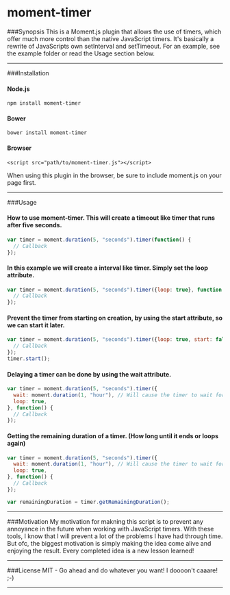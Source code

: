 # moment-timer

###Synopsis
This is a Moment.js plugin that allows the use of timers, which offer much more control than the native JavaScript timers. It's basically a rewrite of JavaScripts own setInterval and setTimeout. For an example, see the example folder or read the Usage section below.

<hr>

###Installation

#### Node.js
```
npm install moment-timer
```

#### Bower
```
bower install moment-timer
```

#### Browser
```
<script src="path/to/moment-timer.js"></script>
```
When using this plugin in the browser, be sure to include moment.js on your page first.

<hr>

###Usage

#### How to use moment-timer. This will create a timeout like timer that runs after five seconds.
```javascript
var timer = moment.duration(5, "seconds").timer(function() { 
  // Callback 
});
```

#### In this example we will create a interval like timer. Simply set the <b>loop</b> attribute.
```javascript
var timer = moment.duration(5, "seconds").timer({loop: true}, function() { 
  // Callback 
});
```

#### Prevent the timer from starting on creation, by using the <b>start</b> attribute, so we can start it later.
```javascript
var timer = moment.duration(5, "seconds").timer({loop: true, start: false}, function() { 
  // Callback 
});
timer.start();
```

#### Delaying a timer can be done by using the <b>wait</b> attribute.
```javascript
var timer = moment.duration(5, "seconds").timer({
  wait: moment.duration(1, "hour"), // Will cause the timer to wait for an hour before it starts.
  loop: true, 
}, function() { 
  // Callback 
});
```

#### Getting the remaining duration of a timer. (How long until it ends or loops again)
```javascript
var timer = moment.duration(5, "seconds").timer({
  wait: moment.duration(1, "hour"), // Will cause the timer to wait for an hour before it starts.
  loop: true, 
}, function() { 
  // Callback 
});

var remainingDuration = timer.getRemainingDuration();
```

<hr>

###Motivation
My motivation for makning this script is to prevent any annoyance in the future when working with JavaScript timers. With these tools, I know that I will prevent a lot of the problems I have had through time.
But ofc, the biggest motivation is simply making the idea come alive and enjoying the result. Every completed idea is a new lesson learned!

<hr>

###License
MIT - Go ahead and do whatever you want! I doooon't caaare! ;-)

<hr>
